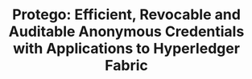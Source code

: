 ---
layout: post
year: 2022
title: "Protego: Efficient, Revocable and Auditable Anonymous Credentials with Applications to Hyperledger Fabric"
authors: Joint work with Aisling Connolly, Jerome Deschamps and Pascal Lafourcade
venue: "23rd International Conference on Cryptology in India - INDOCRYPT 2022"
pdf: https://eprint.iacr.org/2022/661.pdf
web: https://www.tcgcrest.org/indocrypt-2022/
bib: https://dblp.org/rec/conf/indocrypt/ConnollyDLP22.html?view=bibtex
github: https://github.com/octaviopk9/indocrypt_protego
talk: 
pub: https://doi.org/10.1007/978-3-031-22912-1_11
---